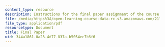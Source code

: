 ```yaml
---
content_type: resource
description: Instructions for the final paper assignment of the course.
file: /media/https%3A/open-learning-course-data-rc.s3.amazonaws.com/21l-472-major-european-novels-fall-2008/344a18610a234d77837ab5054ec7b6f6_paper3.pdf
file_type: application/pdf
resourcetype: Document
title: Final Paper
uid: 344a1861-0a23-4d77-837a-b5054ec7b6f6
---
```

